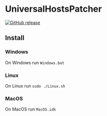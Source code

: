 # UniversalHostsPatcher

[![GitHub release](https://img.shields.io/github/release/xRealNeon/UniversalHostsPatcher.svg)](https://github.com/xRealNeon/UniversalHostsPatcher/releases)

## Install

### Windows

On Windows run `Windows.bat`

### Linux

On Linux run `sudo ./Linux.sh`

### MacOS

On MacOS run `MacOS.idk`

